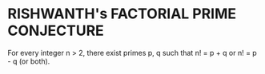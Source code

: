 # RISHWANTH's FACTORIAL PRIME CONJECTURE

For every integer n > 2, there exist primes p, q such that n! = p + q or n! = p - q (or both).